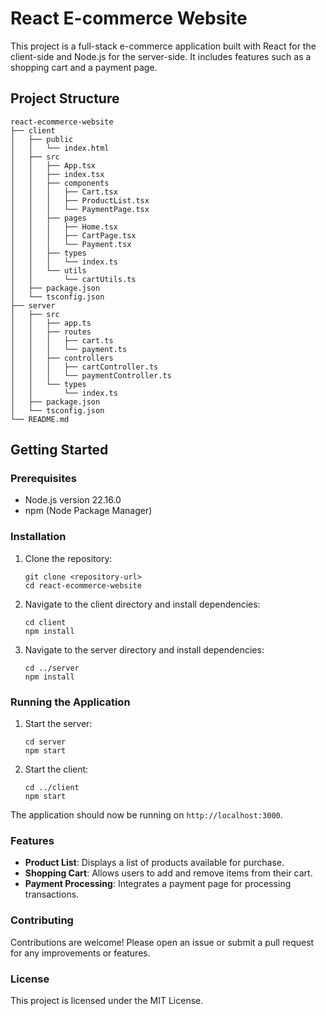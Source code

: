 # React E-commerce Website

This project is a full-stack e-commerce application built with React for the client-side and Node.js for the server-side. It includes features such as a shopping cart and a payment page.

## Project Structure

```
react-ecommerce-website
├── client
│   ├── public
│   │   └── index.html
│   ├── src
│   │   ├── App.tsx
│   │   ├── index.tsx
│   │   ├── components
│   │   │   ├── Cart.tsx
│   │   │   ├── ProductList.tsx
│   │   │   └── PaymentPage.tsx
│   │   ├── pages
│   │   │   ├── Home.tsx
│   │   │   ├── CartPage.tsx
│   │   │   └── Payment.tsx
│   │   ├── types
│   │   │   └── index.ts
│   │   └── utils
│   │       └── cartUtils.ts
│   ├── package.json
│   └── tsconfig.json
├── server
│   ├── src
│   │   ├── app.ts
│   │   ├── routes
│   │   │   ├── cart.ts
│   │   │   └── payment.ts
│   │   ├── controllers
│   │   │   ├── cartController.ts
│   │   │   └── paymentController.ts
│   │   └── types
│   │       └── index.ts
│   ├── package.json
│   └── tsconfig.json
└── README.md
```

## Getting Started

### Prerequisites

- Node.js version 22.16.0
- npm (Node Package Manager)

### Installation

1. Clone the repository:
   ```
   git clone <repository-url>
   cd react-ecommerce-website
   ```

2. Navigate to the client directory and install dependencies:
   ```
   cd client
   npm install
   ```

3. Navigate to the server directory and install dependencies:
   ```
   cd ../server
   npm install
   ```

### Running the Application

1. Start the server:
   ```
   cd server
   npm start
   ```

2. Start the client:
   ```
   cd ../client
   npm start
   ```

The application should now be running on `http://localhost:3000`.

### Features

- **Product List**: Displays a list of products available for purchase.
- **Shopping Cart**: Allows users to add and remove items from their cart.
- **Payment Processing**: Integrates a payment page for processing transactions.

### Contributing

Contributions are welcome! Please open an issue or submit a pull request for any improvements or features.

### License

This project is licensed under the MIT License.